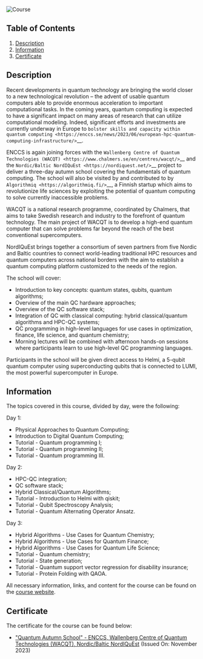 ![Course](images/banner.png)

## Table of Contents
1. [Description](#description)
2. [Information](#information)
3. [Certificate](#certificate)

<a name="descripton"></a>
## Description

Recent developments in quantum technology are bringing the world closer to a new technological revolution – the advent of usable quantum computers able to provide enormous acceleration to important computational tasks. In the coming years, quantum computing is expected to have a significant impact on many areas of research that can utilize computational modeling. 
Indeed, significant efforts and investments are currently underway in Europe to `bolster skills and capacity within quantum computing <https://enccs.se/news/2023/06/european-hpc-quantum-computing-infrastructure/>`__.

ENCCS is again joining forces with the `Wallenberg Centre of Quantum Technologies (WACQT) <https://www.chalmers.se/en/centres/wacqt/>`__ and the `Nordic/Baltic NordIQuEst <https://nordiquest.net/>`__ project to deliver a three-day autumn school covering the fundamentals of quantum computing. The school will also be visited by and contributed to by `Algorithmiq <https://algorithmiq.fi/>`__, a Finnish startup which aims to revolutionize life sciences by exploiting the potential of quantum computing to solve currently inaccessible problems.

WACQT is a national research programme, coordinated by Chalmers, that aims to take Swedish research and industry to the forefront of quantum technology. The main project of WACQT is to develop a high-end quantum computer that can solve problems far beyond the reach of the best conventional supercomputers.

NordΙQuEst brings together a consortium of seven partners from five Nordic and Baltic countries to connect world-leading traditional HPC resources and quantum computers across national borders with the aim to establish a quantum computing platform customized to the needs of the region.

The school will cover: 

- Introduction to key concepts: quantum states, qubits, quantum algorithms;
- Overview of the main QC hardware approaches; 
- Overview of the QC software stack;
- Integration of QC with classical computing: hybrid classical/quantum algorithms and HPC-QC systems;
- QC programming in high-level languages for use cases in optimization, finance, life science, and quantum chemistry;
- Morning lectures will be combined with afternoon hands-on sessions where participants learn to use high-level QC programming languages.

Participants in the school will be given direct access to Helmi, a 5-qubit quantum computer using superconducting qubits that is connected to LUMI, the most powerful supercomputer in Europe.

<a name="information"></a>
## Information

The topics covered in this course, divided by day, were the following:

Day 1:
- Physical Approaches to Quantum Computing;
- Introduction to Digital Quantum Computing;
- Tutorial - Quantum programming I;
- Tutorial - Quantum programming II;
- Tutorial - Quantum programming III.

Day 2:
- HPC-QC integration;
- QC software stack;
- Hybrid Classical/Quantum Algorithms;
- Tutorial - Introduction to Helmi with qiskit;
- Tutorial - Qubit Spectroscopy Analysis;
- Tutorial - Quantum Alternating Operator Ansatz.

Day 3:
- Hybrid Algorithms - Use Cases for Quantum Chemistry;
- Hybrid Algorithms - Use Cases for Quantum Finance;
- Hybrid Algorithms - Use Cases for Quantum Life Science;
- Tutorial - Quantum chemistry;
- Tutorial - State generation;
- Tutorial - Quantum support vector regression for disability insurance;
- Tutorial - Protein Folding with QAOA.

All necessary information, links, and content for the course can be found on the [course website](https://enccs.github.io/qas2023/).

<a name="certificate"></a>
## Certificate

The certificate for the course can be found below:

- ["Quantum Autumn School" - ENCCS, Wallenberg Centre of Quantum Technologies (WACQT), Nordic/Baltic NordIQuEst]() (Issued On: November 2023)
